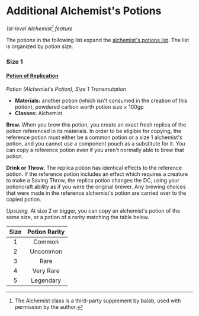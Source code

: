 # Additional Alchemist's Potions

_1st-level Alchemist[^🧪] feature_

The potions in the following list expand the [alchemist's potions list](https://docs.google.com/document/d/1Y5ia5NRk0sKFpsoFI8unjEsPqT_NHKUVG8paACWJtIM). The list is organized by potion size.

### Size 1

#### [Potion of Replication](https://github.com/mpanighetti/dnd5e-magic-items/blob/main/potions/potion-of-replication.md)

_Potion (Alchemist's Potion), Size 1 Transmutation_

- **Materials:** another potion (which isn't consumed in the creation of this potion), powdered carbon worth potion size × 100gp
- **Classes:** Alchemist

**Brew.** When you brew this potion, you create an exact fresh replica of the potion referenced in its materials. In order to be eligible for copying, the reference potion must either be a common potion or a size 1 alchemist's potion, and you cannot use a component pouch as a substitute for it. You can copy a reference potion even if you aren't normally able to brew that potion.

**Drink or Throw.** The replica potion has identical effects to the reference potion. If the reference potion includes an effect which requires a creature to make a Saving Throw, the replica potion changes the DC, using your potioncraft ability as if you were the original brewer. Any brewing choices that were made in the reference alchemist's potion are carried over to the copied potion.

_Upsizing._ At size 2 or bigger, you can copy an alchemist's potion of the same size, or a potion of a rarity matching the table below.

| Size | Potion Rarity |
|:----:|:-------------:|
|  1   |     Common    |
|  2   |    Uncommon   |
|  3   |      Rare     |
|  4   |   Very Rare   |
|  5   |   Legendary   |

[^🧪]: The Alchemist class is a third-party supplement by balab, used with permission by the author.
